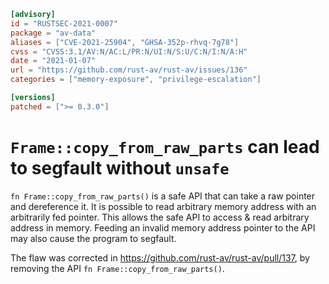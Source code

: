 ```toml
[advisory]
id = "RUSTSEC-2021-0007"
package = "av-data"
aliases = ["CVE-2021-25904", "GHSA-352p-rhvq-7g78"]
cvss = "CVSS:3.1/AV:N/AC:L/PR:N/UI:N/S:U/C:N/I:N/A:H"
date = "2021-01-07"
url = "https://github.com/rust-av/rust-av/issues/136"
categories = ["memory-exposure", "privilege-escalation"]

[versions]
patched = [">= 0.3.0"]
```

# `Frame::copy_from_raw_parts` can lead to segfault without `unsafe`

`fn Frame::copy_from_raw_parts()` is a safe API that can take a
raw pointer and dereference it. It is possible to read arbitrary memory address
with an arbitrarily fed pointer. This allows the safe API to access & read
arbitrary address in memory. Feeding an invalid memory address pointer to
the API may also cause the program to segfault.

The flaw was corrected in https://github.com/rust-av/rust-av/pull/137,
by removing the API `fn Frame::copy_from_raw_parts()`.

